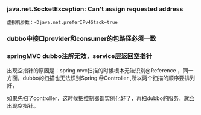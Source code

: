 ### java.net.SocketException: Can't assign requested address

```虚拟机参数：-Djava.net.preferIPv4Stack=true```

### dubbo中接口provider和consumer的包路径必须一致

### springMVC dubbo注解无效，service层返回空指针
出现空指针的原因是：spring mvc扫描的时候根本无法识别@Reference ，同一方面，dubbo的扫描也无法识别Spring @Controller ,所以两个扫描的顺序要排列好，  

如果先扫了controller，这时候把控制器都实例化好了，再扫dubbo的服务，就会出现空指针。   
